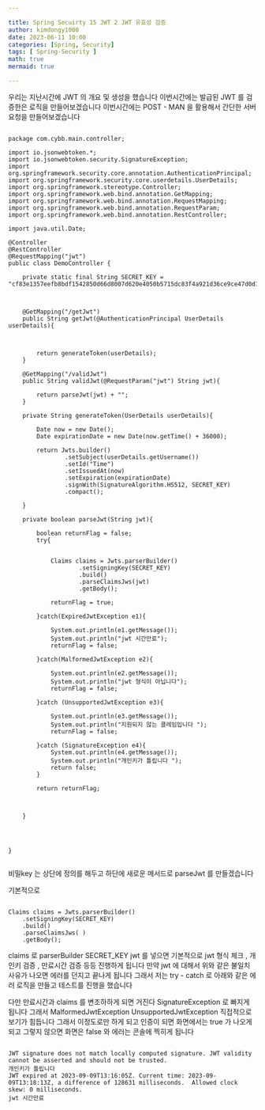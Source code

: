 ```yaml
---

title: Spring Secuirty 15 JWT 2 JWT 유효성 검증
author: kimdongy1000
date: 2023-06-11 10:00
categories: [Spring, Security]
tags: [ Spring-Security ]
math: true
mermaid: true

---
```


우리는 지난시간에 JWT 의 개요 및 생성을 했습니다 이번시간에는 발급된 JWT 를 검증한은 로직을 만들어보겠습니다 이번시간에는 POST - MAN 을 활용해서 
간단한 서버 요청을 만들어보겠습니다

```

package com.cybb.main.controller;

import io.jsonwebtoken.*;
import io.jsonwebtoken.security.SignatureException;
import org.springframework.security.core.annotation.AuthenticationPrincipal;
import org.springframework.security.core.userdetails.UserDetails;
import org.springframework.stereotype.Controller;
import org.springframework.web.bind.annotation.GetMapping;
import org.springframework.web.bind.annotation.RequestMapping;
import org.springframework.web.bind.annotation.RequestParam;
import org.springframework.web.bind.annotation.RestController;

import java.util.Date;

@Controller
@RestController
@RequestMapping("jwt")
public class DemoController {

    private static final String SECRET_KEY = "cf83e1357eefb8bdf1542850d66d8007d620e4050b5715dc83f4a921d36ce9ce47d0d13c5d85f2b0ff8318d2877eec2f63b931bd47417a81a538327af927da3p";



    @GetMapping("/getJwt")
    public String getJwt(@AuthenticationPrincipal UserDetails userDetails){



        return generateToken(userDetails);
    }

    @GetMapping("/validJwt")
    public String validJwt(@RequestParam("jwt") String jwt){

        return parseJwt(jwt) + "";
    }

    private String generateToken(UserDetails userDetails){

        Date now = new Date();
        Date expirationDate = new Date(now.getTime() + 36000);

        return Jwts.builder()
                .setSubject(userDetails.getUsername())
                .setId("Time")
                .setIssuedAt(now)
                .setExpiration(expirationDate)
                .signWith(SignatureAlgorithm.HS512, SECRET_KEY)
                .compact();

    }

    private boolean parseJwt(String jwt){

        boolean returnFlag = false;
        try{


            Claims claims = Jwts.parserBuilder()
                    .setSigningKey(SECRET_KEY)
                    .build()
                    .parseClaimsJws(jwt)
                    .getBody();

            returnFlag = true;

        }catch(ExpiredJwtException e1){

            System.out.println(e1.getMessage());
            System.out.println("jwt 시간만료");
            returnFlag = false;

        }catch(MalformedJwtException e2){

            System.out.println(e2.getMessage());
            System.out.println("jwt 형식이 아닙니다");
            returnFlag = false;

        }catch (UnsupportedJwtException e3){

            System.out.println(e3.getMessage());
            System.out.println("지원되지 않는 클레임입니다 ");
            returnFlag = false;

        }catch (SignatureException e4){
            System.out.println(e4.getMessage());
            System.out.println("개인키가 틀립니다 ");
            return false;
        }

        return returnFlag;



    }




}


```

비밀key 는 상단에 정의를 해두고 하단에 새로운 메서드로 parseJwt 를 만들겠습니다 

기본적으로 

```

Claims claims = Jwts.parserBuilder()
	.setSigningKey(SECRET_KEY)
	.build()
	.parseClaimsJws( )
	.getBody();

```
 
claims 로 parserBuilder SECRET_KEY jwt 를 넣으면 기본적으로 jwt 형식 체크 , 개인키 검증 , 만료시간 검증 등등 진행하게 됩니다 만약 jwt 에 대해서 위와 같은 불일치 사유가 나오면
에러를 던지고 끝나게 됩니다 그래서 저는 try - catch 로 아래와 같은 에러 로직을 만들고 테스트를 진행을 했습니다 

다만 만료시간과 claims 를 변조하하게 되면 거진다 SignatureException 로 빠지게 됩니다 그래서 MalformedJwtException UnsupportedJwtException 직접적으로 보기가 힘듭니다 
그래서 이정도로만 하게 되고 인증이 되면 화면에서는 true 가 나오게 되고 그렇지 않으면 화면은 false 와 에러는 콘솔에 찍히게 됩니다 

```

JWT signature does not match locally computed signature. JWT validity cannot be asserted and should not be trusted.
개인키가 틀립니다 
JWT expired at 2023-09-09T13:16:05Z. Current time: 2023-09-09T13:18:13Z, a difference of 128631 milliseconds.  Allowed clock skew: 0 milliseconds.
jwt 시간만료


```


